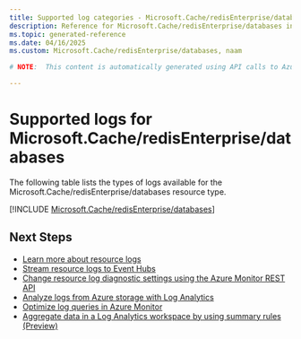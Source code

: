 ```yaml
---
title: Supported log categories - Microsoft.Cache/redisEnterprise/databases
description: Reference for Microsoft.Cache/redisEnterprise/databases in Azure Monitor Logs.
ms.topic: generated-reference
ms.date: 04/16/2025
ms.custom: Microsoft.Cache/redisEnterprise/databases, naam

# NOTE:  This content is automatically generated using API calls to Azure. Any edits made on these files will be overwritten in the next run of the script. 

---
```





# Supported logs for Microsoft.Cache/redisEnterprise/databases  
The following table lists the types of logs available for the Microsoft.Cache/redisEnterprise/databases resource type.
  

  
[!INCLUDE [Microsoft.Cache/redisEnterprise/databases](~/reusable-content/ce-skilling/azure/includes/azure-monitor/reference/logs/microsoft-cache-redisenterprise-databases-logs-include.md)]  
  

## Next Steps

* [Learn more about resource logs](/azure/azure-monitor/essentials/platform-logs-overview)
* [Stream resource logs to Event Hubs](/azure/azure-monitor/essentials/resource-logs#send-to-azure-event-hubs)
* [Change resource log diagnostic settings using the Azure Monitor REST API](/rest/api/monitor/diagnosticsettings)
* [Analyze logs from Azure storage with Log Analytics](/azure/azure-monitor/essentials/resource-logs#send-to-log-analytics-workspace)
* [Optimize log queries in Azure Monitor](/azure/azure-monitor/logs/query-optimization)
* [Aggregate data in a Log Analytics workspace by using summary rules (Preview)](/azure/azure-monitor/logs/summary-rules)